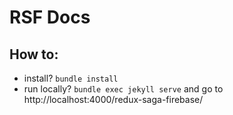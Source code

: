 # RSF Docs

## How to:
- install? `bundle install`
- run locally? `bundle exec jekyll serve` and go to http://localhost:4000/redux-saga-firebase/
